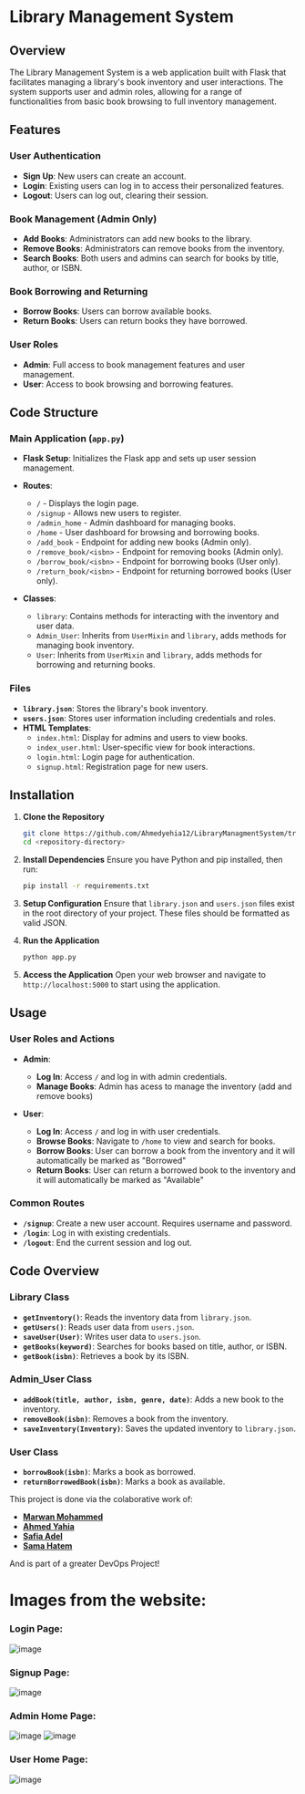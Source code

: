 # Library Management System

## Overview

The Library Management System is a web application built with Flask that facilitates managing a library's book inventory and user interactions. The system supports user and admin roles, allowing for a range of functionalities from basic book browsing to full inventory management.

## Features

### User Authentication
- **Sign Up**: New users can create an account.
- **Login**: Existing users can log in to access their personalized features.
- **Logout**: Users can log out, clearing their session.

### Book Management (Admin Only)
- **Add Books**: Administrators can add new books to the library.
- **Remove Books**: Administrators can remove books from the inventory.
- **Search Books**: Both users and admins can search for books by title, author, or ISBN.

### Book Borrowing and Returning
- **Borrow Books**: Users can borrow available books.
- **Return Books**: Users can return books they have borrowed.

### User Roles
- **Admin**: Full access to book management features and user management.
- **User**: Access to book browsing and borrowing features.

## Code Structure

### Main Application (`app.py`)

- **Flask Setup**: Initializes the Flask app and sets up user session management.
- **Routes**:
  - `/` - Displays the login page.
  - `/signup` - Allows new users to register.
  - `/admin_home` - Admin dashboard for managing books.
  - `/home` - User dashboard for browsing and borrowing books.
  - `/add_book` - Endpoint for adding new books (Admin only).
  - `/remove_book/<isbn>` - Endpoint for removing books (Admin only).
  - `/borrow_book/<isbn>` - Endpoint for borrowing books (User only).
  - `/return_book/<isbn>` - Endpoint for returning borrowed books (User only).

- **Classes**:
  - `library`: Contains methods for interacting with the inventory and user data.
  - `Admin_User`: Inherits from `UserMixin` and `library`, adds methods for managing book inventory.
  - `User`: Inherits from `UserMixin` and `library`, adds methods for borrowing and returning books.

### Files
- **`library.json`**: Stores the library's book inventory.
- **`users.json`**: Stores user information including credentials and roles.
- **HTML Templates**:
  - `index.html`: Display for admins and users to view books.
  - `index_user.html`: User-specific view for book interactions.
  - `login.html`: Login page for authentication.
  - `signup.html`: Registration page for new users.

## Installation

1. **Clone the Repository**
    ```bash
    git clone https://github.com/Ahmedyehia12/LibraryManagmentSystem/tree/users
    cd <repository-directory>
    ```

2. **Install Dependencies**
    Ensure you have Python and pip installed, then run:
    ```bash
    pip install -r requirements.txt
    ```

3. **Setup Configuration**
    Ensure that `library.json` and `users.json` files exist in the root directory of your project. These files should be formatted as valid JSON.

4. **Run the Application**
    ```bash
    python app.py
    ```

5. **Access the Application**
    Open your web browser and navigate to `http://localhost:5000` to start using the application.

## Usage

### User Roles and Actions

- **Admin**:
  - **Log In**: Access `/` and log in with admin credentials.
  - **Manage Books**: Admin has acess to manage the inventory (add and remove books)
  
- **User**:
  - **Log In**: Access `/` and log in with user credentials.
  - **Browse Books**: Navigate to `/home` to view and search for books.
  - **Borrow Books**: User can borrow a book from the inventory and it will automatically be marked as "Borrowed"
  - **Return Books**: User can return a borrowed book to the inventory and it will automatically be marked as "Available"
### Common Routes

- **`/signup`**: Create a new user account. Requires username and password.
- **`/login`**: Log in with existing credentials.
- **`/logout`**: End the current session and log out.

## Code Overview

### Library Class
- **`getInventory()`**: Reads the inventory data from `library.json`.
- **`getUsers()`**: Reads user data from `users.json`.
- **`saveUser(User)`**: Writes user data to `users.json`.
- **`getBooks(keyword)`**: Searches for books based on title, author, or ISBN.
- **`getBook(isbn)`**: Retrieves a book by its ISBN.

### Admin_User Class
- **`addBook(title, author, isbn, genre, date)`**: Adds a new book to the inventory.
- **`removeBook(isbn)`**: Removes a book from the inventory.
- **`saveInventory(Inventory)`**: Saves the updated inventory to `library.json`.

### User Class
- **`borrowBook(isbn)`**: Marks a book as borrowed.
- **`returnBorrowedBook(isbn)`**: Marks a book as available.

This project is done via the colaborative work of:
- [**Marwan Mohammed**](https://github.com/MarwanMohammed2500)
- [**Ahmed Yahia**](https://github.com/Ahmedyehia12)
- [**Safia Adel**](https://github.com/safiaadel)
- [**Sama Hatem**](https://github.com/samahatem387)

And is part of a greater DevOps Project!

# Images from the website:
### Login Page:
![image](https://github.com/user-attachments/assets/4ad8d953-4989-4cb7-8f46-52fa3cdbfe44)

### Signup Page:
![image](https://github.com/user-attachments/assets/6692d936-c91b-4a34-99e0-8681daca2476)

### Admin Home Page:
![image](https://github.com/user-attachments/assets/0dc1eced-4048-4000-9eda-3481a55806e9)
![image](https://github.com/user-attachments/assets/b02ea470-a1e8-40fa-93b7-3441c6f5fcd6)

### User Home Page:
![image](https://github.com/user-attachments/assets/993f3f7c-db64-4887-8166-747edf901ad7)

